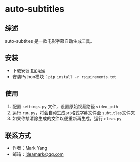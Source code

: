 # auto-subtitles

## 综述

auto-subtitles 是一款电影字幕自动生成工具。

## 安装

* 下载安装 [ffmpeg](https://ffmpeg.org/download.html)
* 安装Python模块：`pip install -r requirements.txt`

## 使用

1. 配置 `settings.py` 文件，设置原始视频路径 `video_path`
2. 运行 `run.py`，将会自动生成srt格式字幕文件至 `subtitles`文件夹
3. 如果你想清除生成的文件以便重新再生成，运行 `clean.py`

## 联系方式

* 作者：Mark Yang
* 邮箱：ideamark@qq.com
